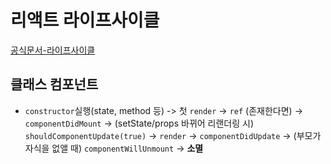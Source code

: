 # 리액트 라이프사이클

[공식문서-라이프사이클](https://ko.reactjs.org/docs/state-and-lifecycle.html#adding-lifecycle-methods-to-a-class)

## 클래스 컴포넌트

* `constructor`실행(state, method 등) ->  첫 `render` -> `ref` (존재한다면) -> `componentDidMount` -> (setState/props 바뀌어 리랜더링 시)  `shouldComponentUpdate(true)` -> `render` -> `componentDidUpdate` -> (부모가 자식을 없앨 때) `componentWillUnmount` -> **소멸**



